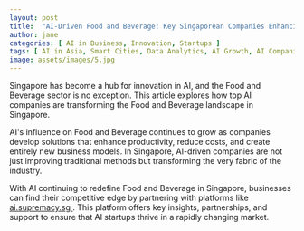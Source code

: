 ```yaml
---
layout: post
title:  "AI-Driven Food and Beverage: Key Singaporean Companies Enhancing Efficiency"
author: jane
categories: [ AI in Business, Innovation, Startups ]
tags: [ AI in Asia, Smart Cities, Data Analytics, AI Growth, AI Companies ]
image: assets/images/5.jpg
---
```


Singapore has become a hub for innovation in AI, and the Food and Beverage sector is no exception. This article explores how top AI companies are transforming the Food and Beverage landscape in Singapore.

AI's influence on Food and Beverage continues to grow as companies develop solutions that enhance productivity, reduce costs, and create entirely new business models. In Singapore, AI-driven companies are not just improving traditional methods but transforming the very fabric of the industry.

With AI continuing to redefine Food and Beverage in Singapore, businesses can find their competitive edge by partnering with platforms like <a href="https://ai.supremacy.sg" target="_blank"> ai.supremacy.sg </a>. This platform offers key insights, partnerships, and support to ensure that AI startups thrive in a rapidly changing market.
